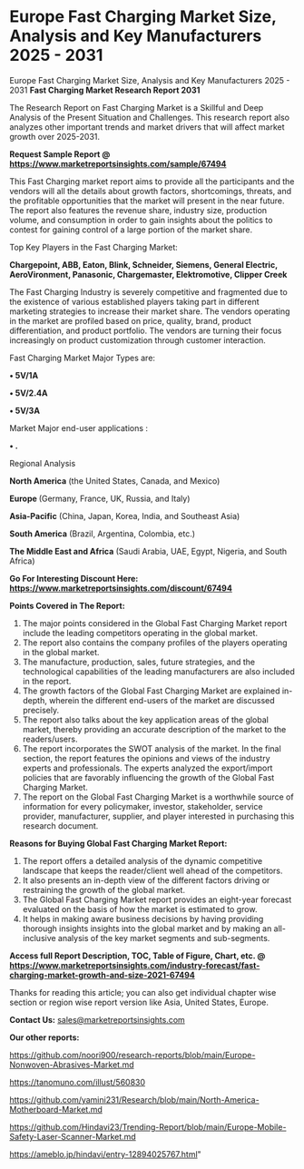 # Europe Fast Charging Market Size, Analysis and Key Manufacturers 2025 - 2031
Europe Fast Charging Market Size, Analysis and Key Manufacturers 2025 - 2031
<strong>Fast Charging Market Research Report 2031</strong>

The Research Report on Fast Charging Market is a Skillful and Deep Analysis of the Present Situation and Challenges. This research report also analyzes other important trends and market drivers that will affect market growth over 2025-2031.

<strong>Request Sample Report @ <a href=https://www.marketreportsinsights.com/sample/67494>https://www.marketreportsinsights.com/sample/67494</a></strong>

This Fast Charging market report aims to provide all the participants and the vendors will all the details about growth factors, shortcomings, threats, and the profitable opportunities that the market will present in the near future. The report also features the revenue share, industry size, production volume, and consumption in order to gain insights about the politics to contest for gaining control of a large portion of the market share.

Top Key Players in the Fast Charging Market:

<strong>Chargepoint, ABB, Eaton, Blink, Schneider, Siemens, General Electric, AeroVironment, Panasonic, Chargemaster, Elektromotive, Clipper Creek</strong>

The Fast Charging Industry is severely competitive and fragmented due to the existence of various established players taking part in different marketing strategies to increase their market share. The vendors operating in the market are profiled based on price, quality, brand, product differentiation, and product portfolio. The vendors are turning their focus increasingly on product customization through customer interaction.

Fast Charging Market Major Types are:

<strong>• 5V/1A

• 5V/2.4A

• 5V/3A</strong>

Market Major end-user applications :

<strong>• .</strong>

Regional Analysis

</u><strong><b>North America</b></strong> (the United States, Canada, and Mexico)

<strong><b>Europe </b></strong>(Germany, France, UK, Russia, and Italy)

<strong><b>Asia-Pacific</b></strong> (China, Japan, Korea, India, and Southeast Asia)

<strong><b>South America</b></strong> (Brazil, Argentina, Colombia, etc.)

<strong><b>The Middle East and Africa</b></strong> (Saudi Arabia, UAE, Egypt, Nigeria, and South Africa)

<strong>Go For Interesting Discount Here: <a href=https://www.marketreportsinsights.com/discount/67494>https://www.marketreportsinsights.com/discount/67494</a></strong>

<strong>Points Covered in The Report:</strong>
<ol>
  <li>The major points considered in the Global Fast Charging Market report include the leading competitors operating in the global market.</li>
  <li>The report also contains the company profiles of the players operating in the global market.</li>
  <li>The manufacture, production, sales, future strategies, and the technological capabilities of the leading manufacturers are also included in the report.</li>
  <li>The growth factors of the Global Fast Charging Market are explained in-depth, wherein the different end-users of the market are discussed precisely.</li>
  <li>The report also talks about the key application areas of the global market, thereby providing an accurate description of the market to the readers/users.</li>
  <li>The report incorporates the SWOT analysis of the market. In the final section, the report features the opinions and views of the industry experts and professionals. The experts analyzed the export/import policies that are favorably influencing the growth of the Global Fast Charging Market.</li>
  <li>The report on the Global Fast Charging Market is a worthwhile source of information for every policymaker, investor, stakeholder, service provider, manufacturer, supplier, and player interested in purchasing this research document.</li>
</ol>
<strong>Reasons for Buying Global Fast Charging Market Report:</strong>

<ol>
  <li>The report offers a detailed analysis of the dynamic competitive landscape that keeps the reader/client well ahead of the competitors.</li>
  <li>It also presents an in-depth view of the different factors driving or restraining the growth of the global market.</li>
  <li>The Global Fast Charging Market report provides an eight-year forecast evaluated on the basis of how the market is estimated to grow.</li>
  <li>It helps in making aware business decisions by having providing thorough insights insights into the global market and by making an all-inclusive analysis of the key market segments and sub-segments.</li>
</ol>
<strong>Access full Report Description, TOC, Table of Figure, Chart, etc. @ <a href=https://www.marketreportsinsights.com/industry-forecast/fast-charging-market-growth-and-size-2021-67494>https://www.marketreportsinsights.com/industry-forecast/fast-charging-market-growth-and-size-2021-67494</a></strong>


Thanks for reading this article; you can also get individual chapter wise section or region wise report version like Asia, United States, Europe.

<strong>Contact Us:</strong>
sales@marketreportsinsights.com

<strong>Our other reports:</strong>

<a href=https://github.com/noori900/research-reports/blob/main/Europe-Nonwoven-Abrasives-Market.md>https://github.com/noori900/research-reports/blob/main/Europe-Nonwoven-Abrasives-Market.md</a>

<a href=https://tanomuno.com/illust/560830>https://tanomuno.com/illust/560830</a>

<a href=https://github.com/yamini231/Research/blob/main/North-America-Motherboard-Market.md>https://github.com/yamini231/Research/blob/main/North-America-Motherboard-Market.md</a>

<a href=https://github.com/Hindavi23/Trending-Report/blob/main/Europe-Mobile-Safety-Laser-Scanner-Market.md>https://github.com/Hindavi23/Trending-Report/blob/main/Europe-Mobile-Safety-Laser-Scanner-Market.md</a>

<a href=https://ameblo.jp/hindavi/entry-12894025767.html>https://ameblo.jp/hindavi/entry-12894025767.html</a>"
